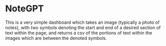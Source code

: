 # NoteGPT
This is a very simple dashboard which takes an image (typically a photo of notes), with two symbols denoting the start and end of a desired section of text within the page, and returns a csv of the portions of text within the images which are between the denoted symbols.
